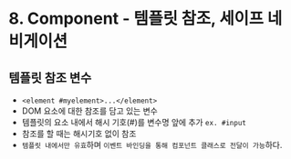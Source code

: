 # 8. Component - 템플릿 참조, 세이프 네비게이션
## 템플릿 참조 변수
- `<element #myelement>...</element>`
- DOM 요소에 대한 참조를 담고 있는 변수
- 템플릿의 요소 내에서 해시 기호(#)를 변수명 앞에 추가 `ex. #input`
- 참조를 할 때는 해시기호 없이 참조
- `템플릿 내에서만 유효`하며 `이벤트 바인딩을 통해 컴포넌트 클래스로 전달이 가능`하다.

